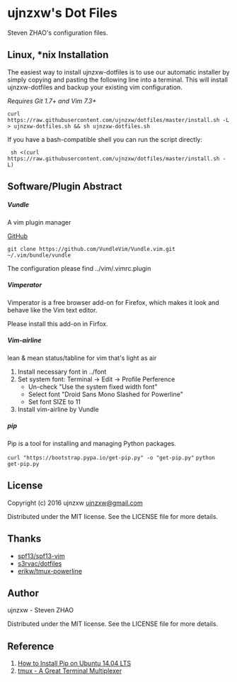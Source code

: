 ujnzxw's Dot Files
=====================

Steven ZHAO's configuration files.

Linux, \*nix Installation
------------
The easiest way to install ujnzxw-dotfiles is to use our automatic installer by simply copying and pasting the following line into a terminal. This will install ujnzxw-dotfiles and backup your existing vim configuration.

*Requires Git 1.7+ and Vim 7.3+*

```
curl https://raw.githubusercontent.com/ujnzxw/dotfiles/master/install.sh -L > ujnzxw-dotfiles.sh && sh ujnzxw-dotfiles.sh
```
If you have a bash-compatible shell you can run the script directly:

```
 sh <(curl https://raw.githubusercontent.com/ujnzxw/dotfiles/master/install.sh -L)
```




Software/Plugin Abstract
------------------------
#####  Vundle

A vim plugin manager

[GitHub](https://github.com/VundleVim/Vundle.vim)

`git clone https://github.com/VundleVim/Vundle.vim.git ~/.vim/bundle/vundle`

The configuration please find ../vim/.vimrc.plugin

##### Vimperator

Vimperator is a free browser add-on for Firefox, which makes it look and behave like the Vim text editor.

Please install this add-on in Firfox.

##### Vim-airline

lean & mean status/tabline for vim that's light as air

1. Install necessary font in ../font
2. Set system font:
   Terminal -> Edit -> Profile Perference
   - Un-check "Use the system fixed width font"
   - Select font "Droid Sans Mono Slashed for Powerline"
   - Set font SIZE to 11
3. Install vim-airline by Vundle

##### pip

Pip is a tool for installing and managing Python packages.

`curl "https://bootstrap.pypa.io/get-pip.py" -o "get-pip.py"`
`python get-pip.py`

License
-------

Copyright (c) 2016 ujnzxw <ujnzxw@gmail.com>

Distributed under the MIT license. See the LICENSE file for more details.


Thanks
------

- [spf13/spf13-vim](https://github.com/spf13/spf13-vim)
- [s3rvac/dotfiles](https://github.com/s3rvac/dotfiles)
- [erikw/tmux-powerline](https://github.com/erikw/tmux-powerline)

Author
------

ujnzxw - Steven ZHAO


Distributed under the MIT license. See the LICENSE file for more details.

Reference
---------
1. [How to Install Pip on Ubuntu 14.04 LTS](http://www.liquidweb.com/kb/how-to-install-pip-on-ubuntu-14-04-lts/)
2. [tmux - A Great Terminal Multiplexer](http://blog.chinaunix.net/attachment/attach/77/17/19/907717190c5d1d25c8b0c72bd53ad9c203af9561a.pdf)

